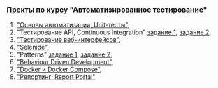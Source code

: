 ### Пректы по курсу "Автоматизированное тестирование"

1. ["Основы автоматизации, Unit-тесты"](https://github.com/ValeryiaTureika/auto.J.1.1),
2. "Тестирование API, Continuous Integration" [задание 1](https://github.com/ValeryiaTureika/auto.J.1.2.), [задание 2](https://github.com/ValeryiaTureika/auto.J.1.2.2),
3. ["Тестирование веб-интерфейсов"](https://github.com/ValeryiaTureika/auto.J.2.3),
4. ["Selenide"](https://github.com/ValeryiaTureika/auto.J.2.2), 
5. "Patterns" [задание 1](https://github.com/ValeryiaTureika/auto.J.5.1), [задание 2](https://github.com/ValeryiaTureika/auto.J.5.2),
6. ["Behaviour Driven Development"](https://github.com/ValeryiaTureika/auto.J.5.3),
7. ["Docker и Docker Compose"](https://github.com/ValeryiaTureika/auto.J.5.4),
8. ["Репортинг: Report Portal"](https://github.com/ValeryiaTureika/auto.J.5.5)
